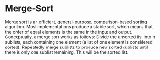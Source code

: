 # Merge-Sort
Merge sort is an efficient, general-purpose, comparison-based sorting algorithm. Most implementations produce a stable sort, which means that the order of equal elements is the same in the input and output.  Conceptually, a merge sort works as follows:  Divide the unsorted list into n sublists, each containing one element (a list of one element is considered sorted). Repeatedly merge sublists to produce new sorted sublists until there is only one sublist remaining. This will be the sorted list.
